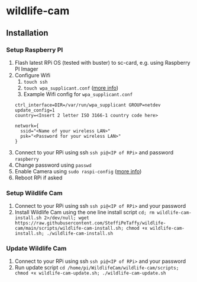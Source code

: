 # wildlife-cam

## Installation

### Setup Raspberry PI
1. Flash latest RPi OS (tested with buster) to sc-card, e.g. using Raspberry PI Imager
2. Configure Wifi
    1. `touch ssh`
    2. `touch wpa_supplicant.conf` ([more info](https://www.raspberrypi.org/documentation/configuration/wireless/headless.md))
    3. Example Wifi config for `wpa_supplicant.conf`
    ```
    ctrl_interface=DIR=/var/run/wpa_supplicant GROUP=netdev
    update_config=1
    country=<Insert 2 letter ISO 3166-1 country code here>

    network={
      ssid="<Name of your wireless LAN>"
      psk="<Password for your wireless LAN>"
    }
    ```
3. Connect to your RPi using ssh `ssh pi@<IP of RPi>` and password `raspberry`
4. Change password using `passwd`
5. Enable Camera using `sudo raspi-config` ([more info](https://www.raspberrypi.org/documentation/configuration/raspi-config.md))
6. Reboot RPi if asked

### Setup Wildlife Cam
1. Connect to your RPi using ssh `ssh pi@<IP of RPi>` and your password
2. Install Wildlife Cam using the one line install script `cd; rm wildlife-cam-install.sh 2>/dev/null; wget https://raw.githubusercontent.com/SteffiPeTaffy/wildlife-cam/main/scripts/wildlife-cam-install.sh; chmod +x wildlife-cam-install.sh; ./wildlife-cam-install.sh`

### Update Wildlife Cam
1. Connect to your RPi using ssh `ssh pi@<IP of RPi>` and your password
2. Run update script `cd /home/pi/WildlifeCam/wildlife-cam/scripts; chmod +x wildlife-cam-update.sh; ./wildlife-cam-update.sh`




